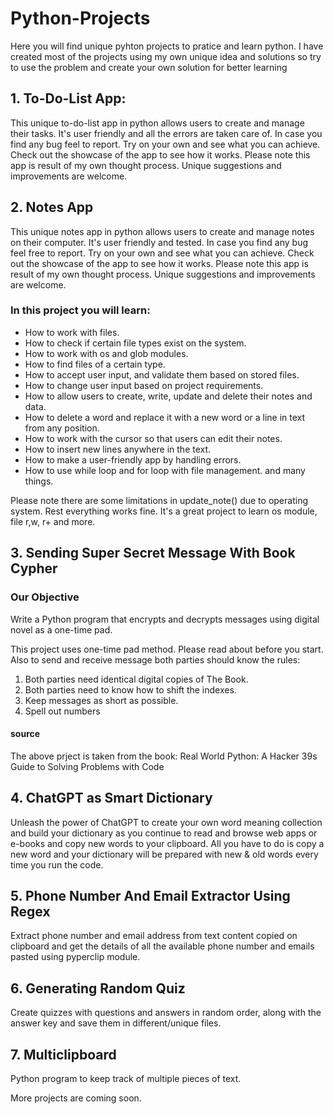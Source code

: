 # Python-Projects 
Here you will find unique pyhton projects to pratice and learn python. I have created most of the projects using my own unique idea and solutions so try to use the problem and create your own solution for better learning

## 1. To-Do-List App: 
This unique to-do-list app in python allows users to create and manage their tasks. It's user friendly and all the errors are taken care of. In case you find any bug feel to report. Try on your own and see what you can achieve. Check out the showcase of the app to see how it works. Please note this app is result of my own thought process. Unique suggestions and improvements are welcome. 

## 2. Notes App
This unique notes app in python allows users to create and manage notes on their computer. It's user friendly and tested. In case you find any bug feel free to report. Try on your own and see what you can achieve. Check out the showcase of the app to see how it works. Please note this app is result of my own thought process. Unique suggestions and improvements are welcome. 

### In this project you will learn:
- How to work with files. 
- How to check if certain file types exist on the system. 
- How to work with os and glob modules.
- How to find files of a certain type. 
- How to accept user input, and validate them based on stored files.
- How to change user input based on project requirements. 
- How to allow users to create, write, update and delete their notes and data.
- How to delete a word and replace it with a new word or a line in text from any position. 
- How to work with the cursor so that users can edit their notes. 
- How to insert new lines anywhere in the text.
- How to make a user-friendly app by handling errors.
- How to use while loop and for loop with file management.
and many things.

 Please note there are some limitations in update_note() due to operating system. Rest everything works fine. It's a great project to learn os module, file r,w, r+ and more. 

## 3. Sending Super Secret Message With Book Cypher

### Our Objective
Write a Python program that encrypts and decrypts messages using digital novel as a one-time pad. 

This project uses one-time pad method. Please read about before you start. Also to send and receive message both parties should know the rules:

1. Both parties need identical digital copies of The Book.
2. Both parties need to know how to shift the indexes.
3. Keep messages as short as possible.
4. Spell out numbers

#### source 
The above prject is taken from the book: Real World Python: A Hacker 39s Guide to Solving Problems with Code 

## 4. ChatGPT as Smart Dictionary
Unleash the power of ChatGPT to create your own word meaning collection and build your dictionary as you continue to read and browse web apps or e-books and copy new words to your clipboard. All you have to do is copy a new word and your dictionary will be prepared with new & old words every time you run the code. 

## 5. Phone Number And Email Extractor Using Regex 

Extract phone number and email address from text content copied on clipboard and get the details of all the available phone number and emails pasted using pyperclip module. 

## 6. Generating Random Quiz

Create quizzes with questions and answers in random order, along with the answer key and save them in different/unique files. 

## 7. Multiclipboard 

Python program to keep track of multiple pieces of text.

More projects are coming soon. 
